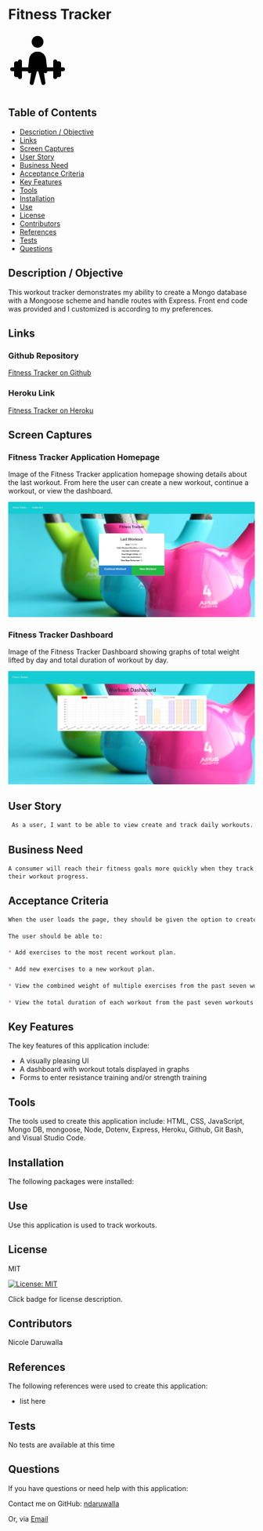 # Fitness Tracker
![Icon Name](/public/images/lift.gif)
<!-- image credit: this image is from icons8-->

 ## Table of Contents
  - [Description / Objective](#description--objective)
  - [Links](#links)
  - [Screen Captures](#screen-captures)
  - [User Story](#user-story)
  - [Business Need](#business-need)
  - [Acceptance Criteria](#acceptance-criteria)
  - [Key Features](#key-features)
  - [Tools](#tools)
  - [Installation](#installation)
  - [Use](#use)
  - [License](#license)
  - [Contributors](#contributors)
  - [References](#references)
  - [Tests](#tests)
  - [Questions](#questions)

  ## Description / Objective
  This workout tracker demonstrates my ability to create a Mongo database with a Mongoose scheme and handle routes with Express. Front end code was provided and I customized is according to my preferences. 

  ## Links
  ### Github Repository 
  [Fitness Tracker on Github](https://github.com/NDaruwalla/fitness-tracker)

  ### Heroku Link 
  [Fitness Tracker on Heroku](https://limitless-meadow-87557.herokuapp.com/)

  ## Screen Captures

  ### Fitness Tracker Application Homepage
  
  Image of the Fitness Tracker application homepage showing details about the last workout. From here the user can create a new workout, continue a workout, or view the dashboard.

  ![Homepage](public/images/homepage.jpg)

  ### Fitness Tracker Dashboard
  Image of the Fitness Tracker Dashboard showing graphs of total weight lifted by day and total duration of workout by day.

  ![Dashboard](public/images/dashboard1.jpg)


  ## User Story 
   ```md
    As a user, I want to be able to view create and track daily workouts. I want to be able to log multiple exercises in a workout on a given day. I should also be able to track the name, type, weight, sets, reps, and duration of exercise. If the exercise is a cardio exercise, I should be able to track my distance traveled.
  ```
  ## Business Need

    A consumer will reach their fitness goals more quickly when they track their workout progress.

  ## Acceptance Criteria
  ```md
  When the user loads the page, they should be given the option to create a new workout or continue with their last workout.

The user should be able to:

  * Add exercises to the most recent workout plan.

  * Add new exercises to a new workout plan.

  * View the combined weight of multiple exercises from the past seven workouts on the `stats` page.

  * View the total duration of each workout from the past seven workouts on the `stats` page.

  ```
  ## Key Features 
  The key features of this application include:

  * A visually pleasing UI
  * A dashboard with workout totals displayed in graphs
  * Forms to enter resistance training and/or strength training


  ## Tools
  The tools used to create this application include: HTML, CSS, JavaScript, Mongo DB, mongoose, Node, Dotenv, Express, Heroku, Github, Git Bash, and Visual Studio Code.

  ## Installation
  The following packages were installed:


  ## Use
  Use this application is used to track workouts.

  ## License
  MIT
  
  [![License: MIT](https://img.shields.io/badge/License-MIT-yellow.svg)](https://opensource.org/licenses/MIT)  
  
  Click badge for license description.
  
  ## Contributors
  Nicole Daruwalla 

  ## References
  The following references were used to create this application: 
  - list here


  ## Tests
  No tests are available at this time

  ## Questions
  If you have questions or need help with this application:

  Contact me on GitHub:
  [ndaruwalla](https://github.com/ndaruwalla)
 
  Or, via [Email](mailto:nicole.daruwalla@gmail.com)